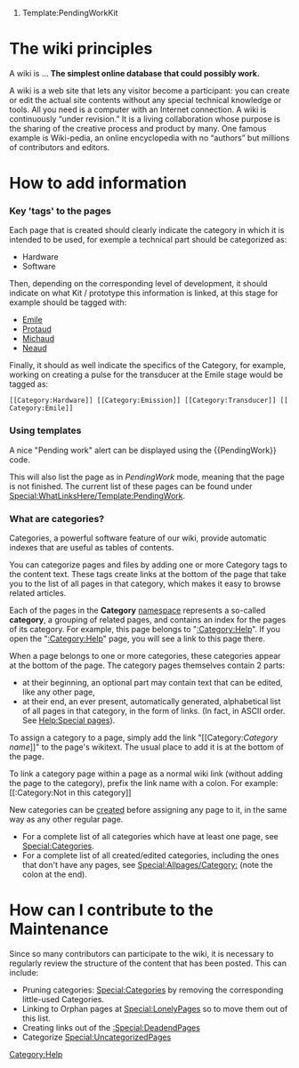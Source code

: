 1.  Template:PendingWorkKit

The wiki principles
===================

A wiki is ... **The simplest online database that could possibly work.**

A wiki is a web site that lets any visitor become a participant: you can
create or edit the actual site contents without any special technical
knowledge or tools. All you need is a computer with an Internet
connection. A wiki is continuously “under revision.” It is a living
collaboration whose purpose is the sharing of the creative process and
product by many. One famous example is Wiki-pedia, an online
encyclopedia with no “authors” but millions of contributors and editors.

How to add information
======================

### Key 'tags' to the pages

Each page that is created should clearly indicate the category in which
it is intended to be used, for exemple a technical part should be
categorized as:

-   Hardware
-   Software

Then, depending on the corresponding level of development, it should
indicate on what Kit / prototype this information is linked, at this
stage for example should be tagged with:

-   [Emile](:Category:Emile "wikilink")
-   [Protaud](:Category:Protaud "wikilink")
-   [Michaud](:Category:Michaud "wikilink")
-   [Neaud](:Category:Neaud "wikilink")

Finally, it should as well indicate the specifics of the Category, for
example, working on creating a pulse for the transducer at the Emile
stage would be tagged as:

`[[Category:Hardware]] [[Category:Emission]] [[Category:Transducer]] [[Category:Emile]]`

### Using templates

A nice "Pending work" alert can be displayed using the {{PendingWork}}
code.

This will also list the page as in *PendingWork* mode, meaning that the
page is not finished. The current list of these pages can be found under
<Special:WhatLinksHere/Template:PendingWork>.

### What are categories?

Categories, a powerful software feature of our wiki, provide automatic
indexes that are useful as tables of contents.

You can categorize pages and files by adding one or more Category tags
to the content text. These tags create links at the bottom of the page
that take you to the list of all pages in that category, which makes it
easy to browse related articles.

Each of the pages in the **Category**
[namespace](Special:MyLanguage/Help:Namespaces "wikilink") represents a
so-called **category**, a grouping of related pages, and contains an
index for the pages of its category. For example, this page belongs to
"[:Category:Help](:Category:Help "wikilink")". If you open the
"[:Category:Help](:Category:Help "wikilink")" page, you will see a link
to this page there.

When a page belongs to one or more categories, these categories appear
at the bottom of the page. The category pages themselves contain 2
parts:

-   at their beginning, an optional part may contain text that can be
    edited, like any other page,
-   at their end, an ever present, automatically generated, alphabetical
    list of all pages in that category, in the form of links. (In fact,
    in ASCII order. See [Help:Special
    pages](Help:Special_pages "wikilink")).

To assign a category to a page, simply add the link
"\[\[Category:*Category name*\]\]" to the page's wikitext. The usual
place to add it is at the bottom of the page.

To link a category page within a page as a normal wiki link (without
adding the page to the category), prefix the link name with a colon. For
example: \[\[:Category:Not in this category\]\]

New categories can be [created](Help:Starting_a_new_page "wikilink")
before assigning any page to it, in the same way as any other regular
page.

-   For a complete list of all categories which have at least one page,
    see <Special:Categories>.
-   For a complete list of all created/edited categories, including the
    ones that don't have any pages, see <Special:Allpages/Category:>
    (note the colon at the end).

How can I contribute to the Maintenance
=======================================

Since so many contributors can participate to the wiki, it is necessary
to regularly review the structure of the content that has been posted.
This can include:

-   Pruning categories: <Special:Categories> by removing the
    corresponding little-used Categories.
-   Linking to Orphan pages at <Special:LonelyPages> so to move them out
    of this list.
-   Creating links out of the
    [:Special:DeadendPages](:Special:DeadendPages "wikilink")
-   Categorize <Special:UncategorizedPages>

<Category:Help>
